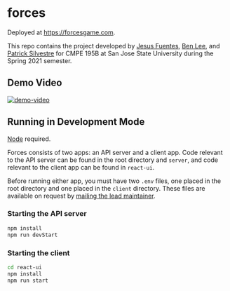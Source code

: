 # forces

Deployed at https://forcesgame.com.

This repo contains the project developed by [Jesus
Fuentes](https://github.com/jefuentesnava), [Ben
Lee](https://github.com/benjamin0821), and [Patrick
Silvestre](https://github.com/pjsilvestre) for CMPE 195B at San Jose State
University during the Spring 2021 semester.

## Demo Video

[![demo-video](https://img.youtube.com/vi/l-R6Tlvkdhw/0.jpg)](https://www.youtube.com/watch?v=l-R6Tlvkdhw)

## Running in Development Mode

[Node](https://nodejs.org/en/) required.

Forces consists of two apps: an API server and a client app. Code relevant
to the API server can be found in the root directory and `server`, and
code relevant to the client app can be found in `react-ui`.

Before running either app, you must have two `.env` files, one placed in the
root directory and one placed in the `client` directory. These files are
available on request by [mailing the lead
maintainer](mailto:patrickjohnsilvestre@gmail.com).

### Starting the API server

```bash
npm install
npm run devStart
```

### Starting the client

```bash
cd react-ui
npm install
npm run start
```
